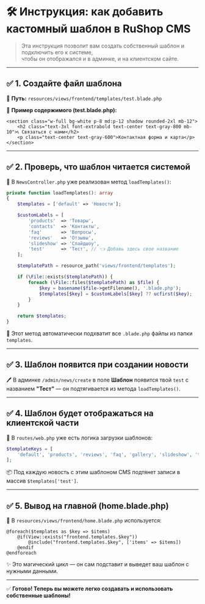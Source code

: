 # 🛠️ Инструкция: как добавить кастомный шаблон в RuShop CMS

> Эта инструкция позволит вам создать собственный шаблон и подключить его к системе,  
> чтобы он отображался и в админке, и на клиентском сайте.

---

## ✅ 1. Создайте файл шаблона

📁 **Путь:** `resources/views/frontend/templates/test.blade.php`

📄 **Пример содержимого (test.blade.php):**
```blade
<section class="w-full bg-white p-8 md:p-12 shadow rounded-2xl mb-12">
    <h2 class="text-3xl font-extrabold text-center text-gray-800 mb-10">📞 Связаться с нами</h2>
    <p class="text-center text-gray-600">Контактная форма и карта</p>
</section>
```

---

## ✅ 2. Проверь, что шаблон читается системой

🔧 В `NewsController.php` уже реализован метод `loadTemplates()`:

```php
private function loadTemplates(): array
{
    $templates = ['default' => 'Новости'];

    $customLabels = [
        'products'  => 'Товары',
        'contacts'  => 'Контакты',
        'faq'       => 'Вопросы',
        'reviews'   => 'Отзывы',
        'slideshow' => 'Слайдшоу',
        'test'      => 'Тест', // 👈 Добавь здесь свое название
    ];

    $templatePath = resource_path('views/frontend/templates');

    if (\File::exists($templatePath)) {
        foreach (\File::files($templatePath) as $file) {
            $key = basename($file->getFilename(), '.blade.php');
            $templates[$key] = $customLabels[$key] ?? ucfirst($key);
        }
    }

    return $templates;
}
```

🧠 Этот метод автоматически подхватит все `.blade.php` файлы из папки `templates`.

---

## ✅ 3. Шаблон появится при создании новости

🖊️ В админке `/admin/news/create` в поле **Шаблон** появится твой `test` с названием **"Тест"** — он подтягивается из метода `loadTemplates()`.

---

## ✅ 4. Шаблон будет отображаться на клиентской части

📄 В `routes/web.php` уже есть логика загрузки шаблонов:

```php
$templateKeys = [
    'default', 'products', 'reviews', 'faq', 'gallery', 'slideshow', 'test'
];
```

📦 Под каждую новость с этим шаблоном CMS подтянет записи в массив `$templates['test']`.

---

## ✅ 5. Вывод на главной (home.blade.php)

📂 В `resources/views/frontend/home.blade.php` используется:
```blade
@foreach($templates as $key => $items)
    @if(View::exists("frontend.templates.$key"))
        @include("frontend.templates.$key", ['items' => $items])
    @endif
@endforeach
```

✨ Это магический цикл — он сам подставит и выведет ваш шаблон с нужными данными.

---

✅ **Готово! Теперь вы можете легко создавать и использовать собственные шаблоны!**
